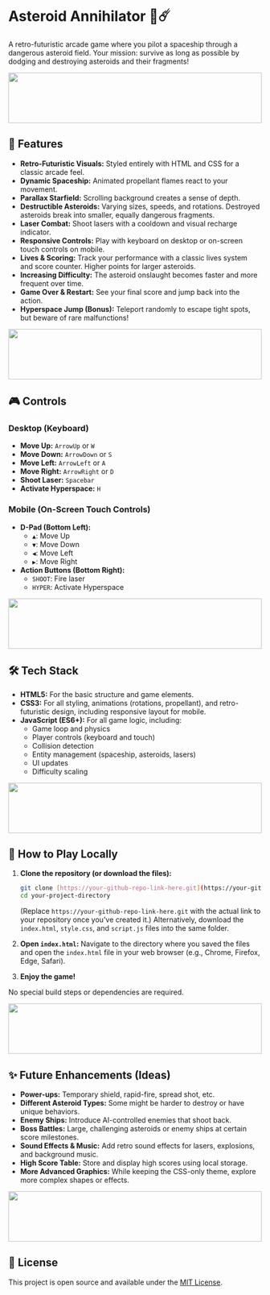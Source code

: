 # Asteroid Annihilator 🚀☄️

A retro-futuristic arcade game where you pilot a spaceship through a dangerous asteroid field. Your mission: survive as long as possible by dodging and destroying asteroids and their fragments!

<img height="100px" width="100%" src="https://media1.giphy.com/media/v1.Y2lkPTc5MGI3NjExdHh4aDhsMHF6dmI4b3pybWR2bWlhdDJ2dXI0bzBjanAxaDdtZzdzZCZlcD12MV9pbnRlcm5hbF9naWZfYnlfaWQmY3Q9cw/TIj8cbzWYKnE9ul3ab/giphy.gif"  />

## 🌟 Features

* **Retro-Futuristic Visuals:** Styled entirely with HTML and CSS for a classic arcade feel.
* **Dynamic Spaceship:** Animated propellant flames react to your movement.
* **Parallax Starfield:** Scrolling background creates a sense of depth.
* **Destructible Asteroids:** Varying sizes, speeds, and rotations. Destroyed asteroids break into smaller, equally dangerous fragments.
* **Laser Combat:** Shoot lasers with a cooldown and visual recharge indicator.
* **Responsive Controls:** Play with keyboard on desktop or on-screen touch controls on mobile.
* **Lives & Scoring:** Track your performance with a classic lives system and score counter. Higher points for larger asteroids.
* **Increasing Difficulty:** The asteroid onslaught becomes faster and more frequent over time.
* **Game Over & Restart:** See your final score and jump back into the action.
* **Hyperspace Jump (Bonus):** Teleport randomly to escape tight spots, but beware of rare malfunctions!

<img height="100px" width="100%" src="https://media1.giphy.com/media/v1.Y2lkPTc5MGI3NjExdHh4aDhsMHF6dmI4b3pybWR2bWlhdDJ2dXI0bzBjanAxaDdtZzdzZCZlcD12MV9pbnRlcm5hbF9naWZfYnlfaWQmY3Q9cw/TIj8cbzWYKnE9ul3ab/giphy.gif"  />

## 🎮 Controls

### Desktop (Keyboard)
* **Move Up:** `ArrowUp` or `W`
* **Move Down:** `ArrowDown` or `S`
* **Move Left:** `ArrowLeft` or `A`
* **Move Right:** `ArrowRight` or `D`
* **Shoot Laser:** `Spacebar`
* **Activate Hyperspace:** `H`

### Mobile (On-Screen Touch Controls)
* **D-Pad (Bottom Left):**
    * `▲`: Move Up
    * `▼`: Move Down
    * `◀`: Move Left
    * `▶`: Move Right
* **Action Buttons (Bottom Right):**
    * `SHOOT`: Fire laser
    * `HYPER`: Activate Hyperspace

<img height="100px" width="100%" src="https://media1.giphy.com/media/v1.Y2lkPTc5MGI3NjExdHh4aDhsMHF6dmI4b3pybWR2bWlhdDJ2dXI0bzBjanAxaDdtZzdzZCZlcD12MV9pbnRlcm5hbF9naWZfYnlfaWQmY3Q9cw/TIj8cbzWYKnE9ul3ab/giphy.gif"  />

## 🛠️ Tech Stack

* **HTML5:** For the basic structure and game elements.
* **CSS3:** For all styling, animations (rotations, propellant), and retro-futuristic design, including responsive layout for mobile.
* **JavaScript (ES6+):** For all game logic, including:
    * Game loop and physics
    * Player controls (keyboard and touch)
    * Collision detection
    * Entity management (spaceship, asteroids, lasers)
    * UI updates
    * Difficulty scaling

<img height="100px" width="100%" src="https://media1.giphy.com/media/v1.Y2lkPTc5MGI3NjExdHh4aDhsMHF6dmI4b3pybWR2bWlhdDJ2dXI0bzBjanAxaDdtZzdzZCZlcD12MV9pbnRlcm5hbF9naWZfYnlfaWQmY3Q9cw/TIj8cbzWYKnE9ul3ab/giphy.gif"  />

## 🚀 How to Play Locally

1.  **Clone the repository (or download the files):**
    ```bash
    git clone [https://your-github-repo-link-here.git](https://your-github-repo-link-here.git)
    cd your-project-directory
    ```
    (Replace `https://your-github-repo-link-here.git` with the actual link to your repository once you've created it.)
    Alternatively, download the `index.html`, `style.css`, and `script.js` files into the same folder.

2.  **Open `index.html`:**
    Navigate to the directory where you saved the files and open the `index.html` file in your web browser (e.g., Chrome, Firefox, Edge, Safari).

3.  **Enjoy the game!**

No special build steps or dependencies are required.

<img height="100px" width="100%" src="https://media1.giphy.com/media/v1.Y2lkPTc5MGI3NjExdHh4aDhsMHF6dmI4b3pybWR2bWlhdDJ2dXI0bzBjanAxaDdtZzdzZCZlcD12MV9pbnRlcm5hbF9naWZfYnlfaWQmY3Q9cw/TIj8cbzWYKnE9ul3ab/giphy.gif"  />

## ✨ Future Enhancements (Ideas)

* **Power-ups:** Temporary shield, rapid-fire, spread shot, etc.
* **Different Asteroid Types:** Some might be harder to destroy or have unique behaviors.
* **Enemy Ships:** Introduce AI-controlled enemies that shoot back.
* **Boss Battles:** Large, challenging asteroids or enemy ships at certain score milestones.
* **Sound Effects & Music:** Add retro sound effects for lasers, explosions, and background music.
* **High Score Table:** Store and display high scores using local storage.
* **More Advanced Graphics:** While keeping the CSS-only theme, explore more complex shapes or effects.

<img height="100px" width="100%" src="https://media1.giphy.com/media/v1.Y2lkPTc5MGI3NjExdHh4aDhsMHF6dmI4b3pybWR2bWlhdDJ2dXI0bzBjanAxaDdtZzdzZCZlcD12MV9pbnRlcm5hbF9naWZfYnlfaWQmY3Q9cw/TIj8cbzWYKnE9ul3ab/giphy.gif"  />

## 📄 License

This project is open source and available under the [MIT License](LICENSE.md).